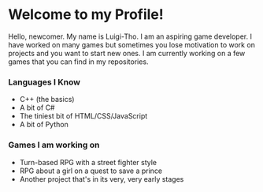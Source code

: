 # Welcome to my Profile!

Hello, newcomer. My name is Luigi-Tho.
I am an aspiring game developer.
I have worked on many games but sometimes you lose motivation to work on projects and you want to start new ones.
I am currently working on a few games that you can find in my repositories.

### Languages I Know
- C++ (the basics)
- A bit of C#
- The tiniest bit of HTML/CSS/JavaScript
- A bit of Python

### Games I am working on
- Turn-based RPG with a street fighter style
- RPG about a girl on a quest to save a prince
- Another project that's in its very, very early stages
